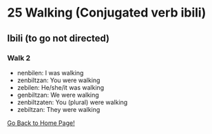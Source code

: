# 25 Walking (Conjugated verb ibili)
## Ibili (to go not directed)

### Walk 2
* nenbilen: I was walking
* zenbiltzan: You were walking
* zebilen: He/she/it was walking
* genbiltzan: We  were walking
* zenbiltzaten: You (plural) were walking
* zebiltzan: They were walking

[ Go Back to Home Page!](..)
